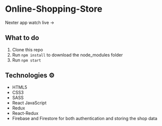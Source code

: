 # Online-Shopping-Store

Nexter app watch live -> 

## What to do 
1. Clone this repo     
2. Run `npm install` to download the node_modules folder   
3. Run `npm start`
   
## Technologies ⚙️  
 
* HTML5   
* CSS3 
* SASS
* React JavaScript
* Redux
* React-Redux
* Firebase and Firestore for both authentication and storing the shop data
